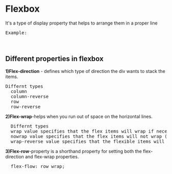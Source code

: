 # Flexbox 
It's a type of display property that helps to arrange them in a proper line 
<pre>Example:<br/>

</pre>
## Different properties in flexbox 
**1)Flex-direction** - defines which type of direction the div wants to stack the items. 
<pre>Differnt types
  column
  column-reverse
  row
  row-reverse
</pre>
**2)Flex-wrap**-helps when you run out of space on the horizontal lines.
<pre>
  Differnt types
  wrap value specifies that the flex items will wrap if necessary
  nowrap value specifies that the flex items will not wrap (this is default)
  wrap-reverse value specifies that the flexible items will wrap if necessary, in reverse order
</pre>
**3)Flex-row**-property is a shorthand property for setting both the flex-direction and flex-wrap properties.
<pre>
  flex-flow: row wrap;
</pre>

  
